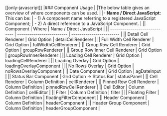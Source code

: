 [[only-javascript]]
|### Component Usage
|
|The below table gives an overview of where components can be used. 
|
|- **Name / Direct JavaScript:** This can be:
|    - 1) A component name referring to a registered JavaScript Component;
|    - 2) A direct reference to a JavaScript Component.
|
|| Component                     | Where                     | Name / Direct JavaScript | 
|| ----------------------------- | ------------------------- | ------------------------ | 
|| Detail Cell Renderer          | Grid Option               | detailCellRenderer       | 
|| Full Width Cell Renderer      | Grid Option               | fullWidthCellRenderer    | 
|| Group Row Cell Renderer       | Grid Option               | groupRowRenderer         | 
|| Group Row Inner Cell Renderer | Grid Option               | groupRowInnerRenderer    | 
|| Loading Cell Renderer         | Grid Option               | loadingCellRenderer      |
|| Loading Overlay               | Grid Option               | loadingOverlayComponent  | 
|| No Rows Overlay               | Grid Option               | noRowsOverlayComponent   |
|| Date Component                | Grid Option               | agDateInput              | 
|| Status Bar Component          | Grid Option -> Status Bar | statusPanel              | 
|| Cell Renderer                 | Column Definition         | cellRenderer             | 
|| Pinned Row Cell Renderer      | Column Definition         | pinnedRowCellRenderer    | 
|| Cell Editor                   | Column Definition         | cellEditor               | 
|| Filter                        | Column Definition         | filter                   | 
|| Floating Filter               | Column Definition         | floatingFilterComponent  | 
|| Header Component              | Column Definition         | headerComponent          | 
|| Header Group Component        | Column Definition         | headerGroupComponent     | 

